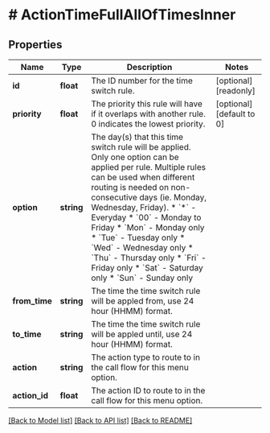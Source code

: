 # # ActionTimeFullAllOfTimesInner

## Properties

Name | Type | Description | Notes
------------ | ------------- | ------------- | -------------
**id** | **float** | The ID number for the time switch rule. | [optional] [readonly]
**priority** | **float** | The priority this rule will have if it overlaps with another rule. 0 indicates the lowest priority. | [optional] [default to 0]
**option** | **string** | The day(s) that this time switch rule will be applied. Only one option can be applied per rule. Multiple rules can be used when different routing is needed on non-consecutive days (ie. Monday, Wednesday, Friday).   * &#x60;*&#x60; - Everyday   * &#x60;00&#x60; - Monday to Friday   * &#x60;Mon&#x60; - Monday only   * &#x60;Tue&#x60; - Tuesday only   * &#x60;Wed&#x60; - Wednesday only   * &#x60;Thu&#x60; - Thursday only   * &#x60;Fri&#x60; - Friday only   * &#x60;Sat&#x60; - Saturday only   * &#x60;Sun&#x60; - Sunday only |
**from_time** | **string** | The time the time switch rule will be appled from, use 24 hour (HHMM) format. |
**to_time** | **string** | The time the time switch rule will be appled until, use 24 hour (HHMM) format. |
**action** | **string** | The action type to route to in the call flow for this menu option. |
**action_id** | **float** | The action ID to route to in the call flow for this menu option. |

[[Back to Model list]](../../README.md#models) [[Back to API list]](../../README.md#endpoints) [[Back to README]](../../README.md)
